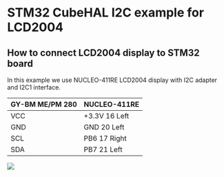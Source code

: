 # STM32 CubeHAL I2C example for LCD2004

## How to connect LCD2004 display to STM32 board 

In this example we use NUCLEO-411RE LCD2004 display with I2C adapter and I2C1 interface. 

| GY-BM ME/PM 280 | NUCLEO-411RE |
|-----------------|--------------|
| VCC             | +3.3V 16 Left|
| GND             | GND 20 Left  |
| SCL             | PB6 17 Right |
| SDA             | PB7 21 Left  |

<img src="https://github.com/edarichev/mclib/blob/master/examples/STM32_HAL/STM32F411RET6_BMP280/connect_i2c_lcd2004.jpg" />
